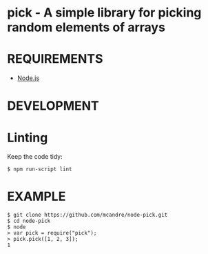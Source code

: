# pick - A simple library for picking random elements of arrays

# REQUIREMENTS

 - [Node.js](http://nodejs.org/)

# DEVELOPMENT

# Linting

Keep the code tidy:

    $ npm run-script lint

# EXAMPLE

    $ git clone https://github.com/mcandre/node-pick.git
    $ cd node-pick
    $ node
    > var pick = require("pick");
    > pick.pick([1, 2, 3]);
    1
